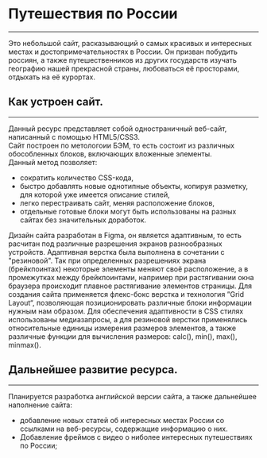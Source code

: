 # Путешествия по России
-----------------------
Это небольшой сайт, расказывающий о самых красивых и интересных местах и достопримечательностях в России.
Он призван побудить россиян, а также путешественников из других государств изучать географию нашей 
прекрасной страны, любоваться её просторами, отдыхать на её курортах.

## Как устроен сайт.
--------------------
Данный ресурс представляет собой одностраничный веб-сайт, написанный с помощью HTML5/CSS3.  
Сайт построен по метологоии БЭМ, то есть состоит из различных обособленных блоков, включающих вложенные элементы.  
Данный метод позволяет:
- сократить количество CSS-кода,
- быстро добавлять новые однотипные объекты, копируя разметку, для которой уже имеется описание стилей,
- легко перестраивать сайт, меняя расположение блоков,
- отдельные готовые блоки могут быть использованы на разных сайтах без значительных доработок.  

Дизайн сайта разработан в Figma, он является адаптивным, то есть расчитан под различные разрешения экранов
разнообразных устройств. Адаптивная верстка была выполнена в сочетании с "резиновой". Так при определенных разрешениях
экрана (брейкпоинтах) некоторые элементы меняют своё расположение, а в промежутках между брейкпоинтами, например при 
растягивании окна браузера происходит плавное растягивание элементов страницы.
Для создания сайта применяется флекс-бокс верстка и технология ”Grid Layout“, позволяющая позиционировать различные
блоки информации нужным нам образом. Для обеспечения адаптивности в CSS стилях использованы медиазапросы, а для 
резиновой верстки применялись относительные единицы измерения размеров элементов, а также различные функции для вычисления
размеров: calc(), min(), max(), minmax().

## Дальнейшее развитие ресурса.
-------------------------------
Планируется разработка английской версии сайта, а также дальнейшее наполнение сайта:
- добавление новых статей об интересных местах России со ссылками на веб-ресурсы, содержащие информацию о них.
- Добавление фреймов с видео о ниболее интересных путешествиях по России;
